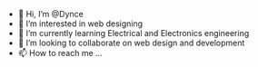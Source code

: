 - 👋 Hi, I’m @Dynce
- 👀 I’m interested in web designing
- 🌱 I’m currently learning Electrical and Electronics engineering
- 💞️ I’m looking to collaborate on web design and development
- 📫 How to reach me ...

<!---
Dynce/Dynce is a ✨ special ✨ repository because its `README.md` (this file) appears on your GitHub profile.
You can click the Preview link to take a look at your changes.
--->
